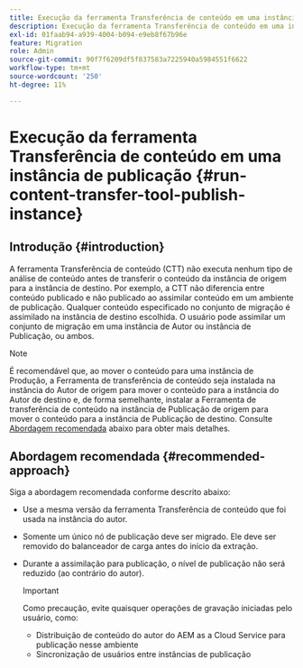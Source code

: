 ```yaml
---
title: Execução da ferramenta Transferência de conteúdo em uma instância de publicação
description: Execução da ferramenta Transferência de conteúdo em uma instância de publicação
exl-id: 01faab94-a939-4004-b094-e9eb8f67b96e
feature: Migration
role: Admin
source-git-commit: 90f7f6209df5f837583a7225940a5984551f6622
workflow-type: tm+mt
source-wordcount: '250'
ht-degree: 11%

---
```


# Execução da ferramenta Transferência de conteúdo em uma instância de publicação {#run-content-transfer-tool-publish-instance}

## Introdução {#introduction}

A ferramenta Transferência de conteúdo (CTT) não executa nenhum tipo de análise de conteúdo antes de transferir o conteúdo da instância de origem para a instância de destino. Por exemplo, a CTT não diferencia entre conteúdo publicado e não publicado ao assimilar conteúdo em um ambiente de publicação. Qualquer conteúdo especificado no conjunto de migração é assimilado na instância de destino escolhida. O usuário pode assimilar um conjunto de migração em uma instância de Autor ou instância de Publicação, ou ambos.

>[!NOTE]
>É recomendável que, ao mover o conteúdo para uma instância de Produção, a Ferramenta de transferência de conteúdo seja instalada na instância do Autor de origem para mover o conteúdo para a instância do Autor de destino e, de forma semelhante, instalar a Ferramenta de transferência de conteúdo na instância de Publicação de origem para mover o conteúdo para a instância de Publicação de destino. Consulte [Abordagem recomendada](#recommended-approach) abaixo para obter mais detalhes.

## Abordagem recomendada {#recommended-approach}

Siga a abordagem recomendada conforme descrito abaixo:

* Use a mesma versão da ferramenta Transferência de conteúdo que foi usada na instância do autor.

* Somente um único nó de publicação deve ser migrado. Ele deve ser removido do balanceador de carga antes do início da extração.

* Durante a assimilação para publicação, o nível de publicação não será reduzido (ao contrário do autor).

  >[!IMPORTANT]
  >Como precaução, evite quaisquer operações de gravação iniciadas pelo usuário, como:
  > * Distribuição de conteúdo do autor do AEM as a Cloud Service para publicação nesse ambiente
  > * Sincronização de usuários entre instâncias de publicação
